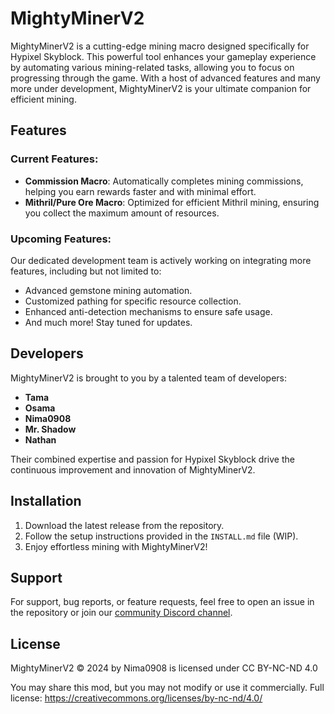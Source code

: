 # MightyMinerV2

MightyMinerV2 is a cutting-edge mining macro designed specifically for Hypixel Skyblock. This powerful tool enhances your gameplay experience by automating various mining-related tasks, allowing you to focus on progressing through the game. With a host of advanced features and many more under development, MightyMinerV2 is your ultimate companion for efficient mining.

## Features

### Current Features:
- **Commission Macro**: Automatically completes mining commissions, helping you earn rewards faster and with minimal effort.
- **Mithril/Pure Ore Macro**: Optimized for efficient Mithril mining, ensuring you collect the maximum amount of resources.

### Upcoming Features:
Our dedicated development team is actively working on integrating more features, including but not limited to:
- Advanced gemstone mining automation.
- Customized pathing for specific resource collection.
- Enhanced anti-detection mechanisms to ensure safe usage.
- And much more! Stay tuned for updates.

## Developers
MightyMinerV2 is brought to you by a talented team of developers:
- **Tama**
- **Osama**
- **Nima0908**
- **Mr. Shadow**
- **Nathan**

Their combined expertise and passion for Hypixel Skyblock drive the continuous improvement and innovation of MightyMinerV2.

## Installation
1. Download the latest release from the repository.
2. Follow the setup instructions provided in the `INSTALL.md` file (WIP).
3. Enjoy effortless mining with MightyMinerV2!

## Support
For support, bug reports, or feature requests, feel free to open an issue in the repository or join our [community Discord channel](https://discord.gg/6mSHC2Xd9y).

## License
MightyMinerV2 © 2024 by Nima0908 is licensed under CC BY-NC-ND 4.0

You may share this mod, but you may not modify or use it commercially.
Full license: https://creativecommons.org/licenses/by-nc-nd/4.0/
